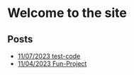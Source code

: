 # Welcome to the site

## Posts






















   - [11/07/2023 test-code](test-code.html)
   - [11/04/2023 Fun-Project](Fun-Project.html)

